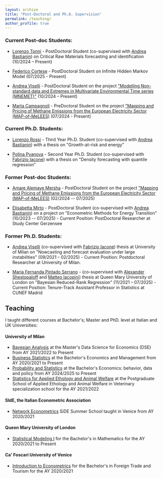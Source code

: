 ```yaml
---
layout: archive
title: "Post-Doctoral and Ph.D. Supervision"
permalink: /teaching/
author_profile: true
---
```


### Current Post-doc Students:

* [Lorenzo Tonni](https://sites.google.com/view/lorenzotonni/home-page) - PostDoctoral Student (co-supervised with [Andrea Bastianin](https://sites.google.com/view/andrea-bastianin)) on Critical Raw Materials forecasting and identification (10/2024 – Present)

* [Federico Cortese](https://www.unimi.it/it/ugov/person/federico-cortese) - PostDoctoral Student on Infinite Hidden Markov Model (07/2025 - Present)

* [Andrea Viselli](https://andreaviselli.github.io) - PostDoctoral Student on the project ["Modelling Non-standard data and Extremes in Multivariate Environmental Time series (MNEMET)"](https://rossiniluca.github.io/Mnemet/) (10/2024 – Present)

* [Marta Campagnoli](https://www.unimi.it/it/ugov/person/marta-campagnoli) - PreDoctoral Student on the project ["Mapping and Pricing of Methane Emissions from the European Electricity Sector (MAP-of-MeLEES)](https://rossiniluca.github.io/MAP-of-MeLEES/) (07/2024 - Present)

### Current Ph.D. Students:

* [Lorenzo Rossi](https://www.linkedin.com/in/lorenzo-rossi-227979168/) - Third Year Ph.D. Student (co-supervised with [Andrea Bastianin](https://sites.google.com/view/andrea-bastianin)) with a thesis on "Growth-at-risk and energy" 

* [Polina Pyanova](https://www.linkedin.com/in/polina-pyanova-446558250/?originalSubdomain=it) - Second Year Ph.D. Student (co-supervised with [Fabrizio Iacone](https://www.unimi.it/it/ugov/person/fabrizio-iacone)) with a thesis on "Density forecasting with quantile regression"

### Former Post-doc Students:

* [Amare Alemaye Mersha](https://sites.google.com/view/amare-alemaye-mersha) - PostDoctoral Student on the project ["Mapping and Pricing of Methane Emissions from the European Electricity Sector (MAP-of-MeLEES)](https://rossiniluca.github.io/MAP-of-MeLEES/) (02/2024 -- 07/2025)
  
* [Elisabetta Mirto](https://sites.google.com/view/elisabettamirto) - PostDoctoral Student (co-supervised with [Andrea Bastianin](https://sites.google.com/view/andrea-bastianin)) on a project on "Econometric Methods for Energy Transition" (10/2023 -- 07/2025) - Current Position: PostDoctoral Researcher at Study Center Gerzensee

### Former Ph.D. Students:

* [Andrea Viselli](https://andreaviselli.github.io) (co-supervised with [Fabrizio Iacone](https://www.unimi.it/it/ugov/person/fabrizio-iacone)) thesis at University of Milan on "Nowcasting and forecast evaluation under large instabilities" (09/2021 – 02/2025) - Current Position: Postdoctoral Researcher at University of Milan.

* [Maria Fernanda Pintado Serrano](https://mfpintado.wordpress.com) - (co-supervised with [Alexander Shestopaloff](https://utstat.utoronto.ca/~alexander/) and [Matteo Iacopini](https://matteoiacopini.github.io)) thesis at Queen Mary University of London on "Bayesian Reduced-Rank Regression" (11/2021 – 07/2025) - Current Position: Tenure-Track Assistant Professor in Statistics at CUNEF Madrid

Teaching
-----

I taught different courses at Bachelor's; Master and PhD. level at Italian and UK Universities:

#### University of Milan
* [Bayesian Analysis](https://www.unimi.it/it/corsi/insegnamenti-dei-corsi-di-laurea/2022/bayesian-analysis) at the Master's Data Science for Economics (DSE) from AY 2021/2022 to Present
* [Business Statistics](https://www.unimi.it/it/corsi/insegnamenti-dei-corsi-di-laurea/2022/bayesian-analysis) at the Bachelor's Economics and Management from AY 2020/2021 to Present
* [Probability and Statistics](https://www.unimi.it/it/corsi/insegnamenti-dei-corsi-di-laurea/2025/probability-and-statistics) at the Bachelor's Economics: behavior, data and policy from AY 2024/2025 to Present
* [Statistics for Applied Ethology and Animal Welfare]() at the Postgraduate School of Applied Ethology and Animal Welfare in  Veterinary specialization school for the AY 2021/2022

#### SIdE, the Italian Econometric Association
* [Network Econometrics](https://www.side-iea.it/events/courses/network-econometrics-2023) SiDE Summer School taught in Venice from AY 2020/2021

#### Queen Mary University of London
* [Statistical Modeling I]() for the Bachelor's in Mathematics  for the AY 2020/2021 to Present

#### Ca' Foscari University of Venice
* [Introduction to Econometrics]() for the Bachelor's in Foreign Trade and Tourism for the AY 2020/2021
